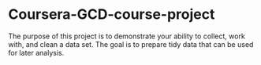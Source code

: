 Coursera-GCD-course-project
===========================

The purpose of this project is to demonstrate your ability to collect, work with, and clean a data set. The goal is to prepare tidy data that can be used for later analysis.
